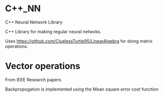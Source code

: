 # C++_NN
C++ Neural Network Library


C++ Library for making regular neural netwoks.

Uses https://github.com/CluelessTurtle95/LinearAlgebra for doing matrix operations.

# Vector operations 
From IEEE Research papers.

Backpropogation is implemented using the Mean square error cost function
